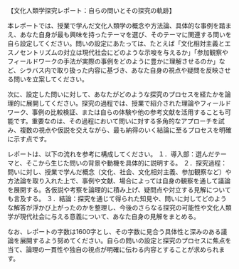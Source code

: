 【文化人類学探究レポート：自らの問いとその探究の軌跡】

本レポートでは、授業で学んだ文化人類学の概念や方法論、具体的な事例を踏まえ、あなた自身が最も興味を持ったテーマを選び、そのテーマに関連する問いを自ら設定してください。問いの設定にあたっては、たとえば「文化相対主義とエスノセントリズムの対立は現代社会にどのような示唆を与えるか」「参加観察やフィールドワークの手法が実際の事例をどのように豊かに理解させるのか」など、シラバス内で取り扱った内容に基づき、あなた自身の視点や疑問を反映させる問いを立案してください。

次に、設定した問いに対して、あなたがどのような探究のプロセスを経たかを論理的に展開してください。探究の過程では、授業で紹介された理論やフィールドワーク、事例の比較検証、または自らの体験や他の参考文献を活用することも可能です。重要なのは、その過程において問いに対する多角的なアプローチを試み、複数の視点や仮説を交えながら、最も納得のいく結論に至るプロセスを明確に示す点です。

レポートは、以下の流れを参考に構成してください。
１．導入部：選んだテーマと、そこから生じた問いの背景や動機を具体的に説明する。
２．探究過程：問いに対し、授業で学んだ概念（文化、社会、文化相対主義、参加観察など）や方法論を取り入れた上で、事例や文献、場合によっては自身の観察を通して議論を展開する。各仮説や考察を論理的に積み上げ、疑問点や対立する見解についても言及する。
３．結論：探究を通じて得られた知見や、問いに対してどのような解答が浮かび上がったのかを整理し、今後のさらなる探究の可能性や文化人類学が現代社会に与える意義について、あなた自身の見解をまとめる。

なお、レポートの字数は1600字とし、その字数に見合う具体性と深みのある議論を展開するよう努めてください。自らの問いの設定と探究のプロセスに焦点を当て、論理の一貫性や独自の視点が明確に伝わる内容とすることが求められます。